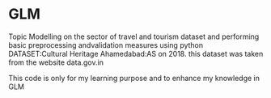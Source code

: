 # GLM
Topic Modelling on the sector of travel and tourism dataset and performing basic preprocessing andvalidation measures using python
DATASET:Cultural Heritage Ahamedabad:AS on 2018. this dataset was taken from the website data.gov.in


This code is only for my learning purpose and to enhance my knowledge in GLM
